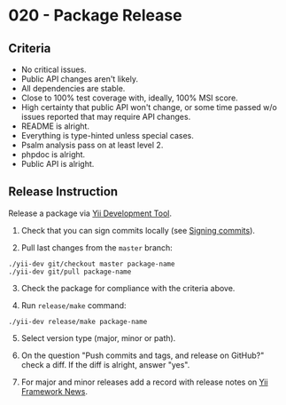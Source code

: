 # 020 - Package Release

## Criteria

- No critical issues.
- Public API changes aren't likely.
- All dependencies are stable.
- Close to 100% test coverage with, ideally, 100% MSI score.
- High certainty that public API won't change, or some time passed w/o issues reported that may require API changes.
- README is alright.
- Everything is type-hinted unless special cases.
- Psalm analysis pass on at least level 2.
- phpdoc is alright.
- Public API is alright.

## Release Instruction

Release a package via [Yii Development Tool](005-development-tool.md). 

1. Check that you can sign commits locally (see 
[Signing commits](https://docs.github.com/en/authentication/managing-commit-signature-verification/signing-commits)).

2. Pull last changes from the `master` branch:

```shell
./yii-dev git/checkout master package-name
./yii-dev git/pull package-name
```

3. Check the package for compliance with the criteria above.

4. Run `release/make` command:

```shell
./yii-dev release/make package-name
```

5. Select version type (major, minor or path).

6. On the question "Push commits and tags, and release on GitHub?" check a diff. If the diff is alright, answer "yes".

7. For major and minor releases add a record with release notes on [Yii Framework News](https://www.yiiframework.com/news).
